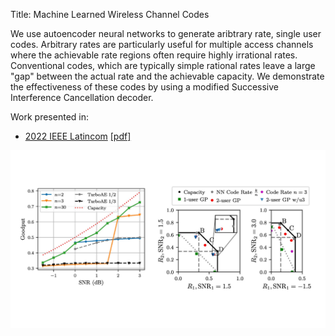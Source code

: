 Title: Machine Learned Wireless Channel Codes

We use autoencoder neural networks to generate aribtrary rate, single user codes.  Arbitrary rates are particularly useful for multiple access channels where the achievable rate regions often require highly irrational rates.  Conventional codes, which are typically simple rational rates leave a large "gap" between the actual rate and the achievable capacity.  We demonstrate the effectiveness of these codes by using a modified Successive Interference Cancellation decoder.

Work presented in:

- [2022 IEEE Latincom](https://latincom2022.ieee-latincom.org) [[pdf]]({static}../../pdf/papers/nncode.pdf)
<div>
    <img src="{static}../../images/papers/nncode_summary_image.pdf" alt="experiment images" max-width="90%" height="auto">
</div>